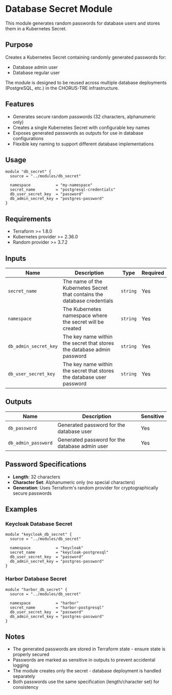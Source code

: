 # Database Secret Module

This module generates random passwords for database users and stores them in a Kubernetes Secret.

## Purpose

Creates a Kubernetes Secret containing randomly generated passwords for:
- Database admin user
- Database regular user

The module is designed to be reused across multiple database deployments (PostgreSQL, etc.) in the CHORUS-TRE infrastructure.

## Features

- Generates secure random passwords (32 characters, alphanumeric only)
- Creates a single Kubernetes Secret with configurable key names
- Exposes generated passwords as outputs for use in database configurations
- Flexible key naming to support different database implementations

## Usage

```hcl
module "db_secret" {
  source = "../modules/db_secret"

  namespace           = "my-namespace"
  secret_name         = "postgresql-credentials"
  db_user_secret_key  = "password"
  db_admin_secret_key = "postgres-password"
}
```

## Requirements

- Terraform >= 1.8.0
- Kubernetes provider >= 2.36.0
- Random provider >= 3.7.2

## Inputs

| Name | Description | Type | Required |
|------|-------------|------|----------|
| `secret_name` | The name of the Kubernetes Secret that contains the database credentials | `string` | Yes |
| `namespace` | The Kubernetes namespace where the secret will be created | `string` | Yes |
| `db_admin_secret_key` | The key name within the secret that stores the database admin password | `string` | Yes |
| `db_user_secret_key` | The key name within the secret that stores the database user password | `string` | Yes |

## Outputs

| Name | Description | Sensitive |
|------|-------------|-----------|
| `db_password` | Generated password for the database user | Yes |
| `db_admin_password` | Generated password for the database admin user | Yes |

## Password Specifications

- **Length**: 32 characters
- **Character Set**: Alphanumeric only (no special characters)
- **Generation**: Uses Terraform's random provider for cryptographically secure passwords

## Examples

### Keycloak Database Secret

```hcl
module "keycloak_db_secret" {
  source = "../modules/db_secret"

  namespace           = "keycloak"
  secret_name         = "keycloak-postgresql"
  db_user_secret_key  = "password"
  db_admin_secret_key = "postgres-password"
}
```

### Harbor Database Secret

```hcl
module "harbor_db_secret" {
  source = "../modules/db_secret"

  namespace           = "harbor"
  secret_name         = "harbor-postgresql"
  db_user_secret_key  = "password"
  db_admin_secret_key = "postgres-password"
}
```

## Notes

- The generated passwords are stored in Terraform state - ensure state is properly secured
- Passwords are marked as sensitive in outputs to prevent accidental logging
- The module creates only the secret - database deployment is handled separately
- Both passwords use the same specification (length/character set) for consistency
